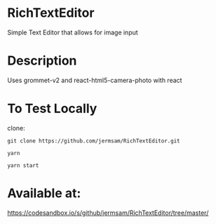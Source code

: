 # RichTextEditor
Simple Text Editor that allows for image input

# Description

Uses grommet-v2 and react-html5-camera-photo with react

# To Test Locally

clone: 
```
git clone https://github.com/jermsam/RichTextEditor.git

yarn

yarn start

```

# Available at:

https://codesandbox.io/s/github/jermsam/RichTextEditor/tree/master/
